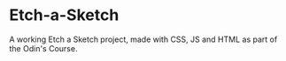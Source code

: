 # Etch-a-Sketch
A working Etch a Sketch project, made with CSS, JS and HTML as part of the Odin's Course.
